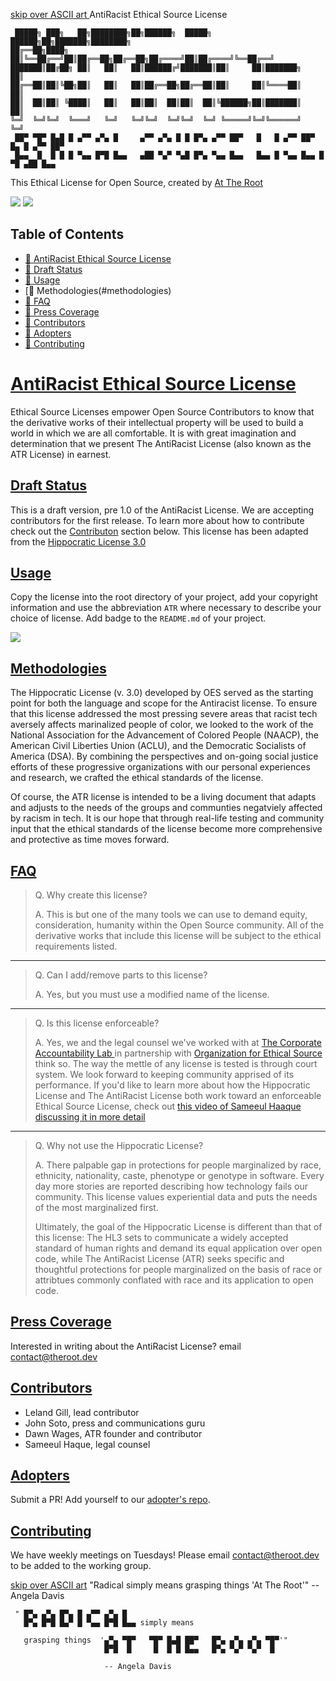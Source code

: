 <a href="#post-art-title">skip over ASCII art </a> AntiRacist Ethical Source License
```
 █████╗ ███╗   ██╗████████╗██╗██████╗  █████╗  ██████╗██╗███████╗████████╗
██╔══██╗████╗  ██║╚══██╔══╝██║██╔══██╗██╔══██╗██╔════╝██║██╔════╝╚══██╔══╝
███████║██╔██╗ ██║   ██║   ██║██████╔╝███████║██║     ██║███████╗   ██║   
██╔══██║██║╚██╗██║   ██║   ██║██╔══██╗██╔══██║██║     ██║╚════██║   ██║   
██║  ██║██║ ╚████║   ██║   ██║██║  ██║██║  ██║╚██████╗██║███████║   ██║   
╚═╝  ╚═╝╚═╝  ╚═══╝   ╚═╝   ╚═╝╚═╝  ╚═╝╚═╝  ╚═╝ ╚═════╝╚═╝╚══════╝   ╚═╝   
 ██▀ ▀█▀ █▄█ █ ▄▀▀ ▄▀▄ █     ▄▀▀ ▄▀▄ █ █ █▀▄ ▄▀▀ ██▀   █   █ ▄▀▀ ██▀ █▄ █ ▄▀▀ ██▀
 █▄▄  █  █ █ █ ▀▄▄ █▀█ █▄▄   ▄██ ▀▄▀ ▀▄█ █▀▄ ▀▄▄ █▄▄   █▄▄ █ ▀▄▄ █▄▄ █ ▀█ ▄██ █▄▄
```
<a name="post-art-title"></a>
This Ethical License for Open Source, created by [At The Root](https://attheroot.dev/about)


<img src="https://img.shields.io/badge/license-ATR-yellow">
<a href="https://opencollective.com/at-the-root"><img src="https://img.shields.io/opencollective/all/at-the-root"></a>

## Table of Contents

- [🔗 AntiRacist Ethical Source License](#top)  
- [🔗 Draft Status](#draft) 
- [🔗 Usage](#usage)
- [🔗 Methodologies(#methodologies)
- [🔗 FAQ](#faq)
- [🔗 Press Coverage](#press)
- [🔗 Contributors](#contributors)
- [🔗 Adopters](#adopters)
- [🔗 Contributing](#contributing)


# [AntiRacist Ethical Source License](top)  

Ethical Source Licenses empower Open Source Contributors to know that the derivative works of their intellectual property will be used to build a world in which we are all comfortable. It is with great imagination and determination that we present The AntiRacist License (also known as the ATR License) in earnest. 

## [Draft Status](draft)

This is a draft version, pre 1.0 of the AntiRacist License. We are accepting contributors for the first release. To learn more about how to contribute check out the <a href="#">Contributon</a> section below. This license has been adapted from the [Hippocratic License 3.0](https://firstdonoharm.dev)

##  [Usage](usage) 

Copy the license into the root directory of your project, add your copyright information and use the abbreviation `ATR` where necessary to describe your choice of license. Add badge to the `README.md` of your project.

<img src="https://img.shields.io/badge/license-ATR-yellow">

## [Methodologies](methodologies)

The Hippocratic License (v. 3.0) developed by OES served as the starting point for both the language and scope for the Antiracist license. To ensure that this license addressed the most pressing severe areas that racist tech aversely affects marinalized people of color, we looked to the work of the National Association for the Advancement of Colored People (NAACP), the American Civil Liberties Union (ACLU), and the Democratic Socialists of America (DSA). By combining the perspectives and on-going social justice efforts of these progressive organizations with our personal experiences and research, we crafted the ethical standards of the license. 

Of course, the ATR license is intended to be a living document that adapts and adjusts to the needs of the groups and communties negatviely affected by racism in tech. It is our hope that through real-life testing and community input that the ethical standards of the license become more comprehensive and protective as time moves forward.  

## [FAQ](faq) 

> Q. Why create this license?
> 
> A. This is but one of the many tools we can use to demand equity, consideration, humanity within the Open Source community. All of the derivative works that include this license will be subject to the ethical requirements listed.
----
> Q. Can I add/remove parts to this license?
> 
> A. Yes, but you must use a modified name of the license. 
-----
> Q. Is this license enforceable? 
>
> A. Yes, we and the legal counsel we've worked with at <a href="#">The Corporate Accountability Lab </a> in partnership with <a href="#"> Organization for Ethical Source </a> think so. The way the mettle of any license is tested is through court system. We look forward to keeping community apprised of its performance. If you'd like to learn more about how the Hippocratic License and The AntiRacist License both work toward an enforceable Ethical Source License, check out <a href="#">this video of Sameeul Haaque discussing it in more detail</a> 
----
> Q. Why not use the Hippocratic License?
>
> A. There palpable gap in protections for people marginalized by race, ethnicity, nationality, caste, phenotype or genotype in software. Every day more stories are reported describing how technology fails our community. This license values experiential data and puts the needs of the most marginalized first. 
>
> Ultimately, the goal of the Hippocratic License is different than that of this license: The HL3 sets to communicate a widely accepted standard of human rights and demand its equal application over open code, while The AntiRacist License (ATR) seeks specific and thoughtful protections for people marginalized on the basis of race or attribtues commonly conflated with race and its application to open code.

## [Press Coverage](press) 

Interested in writing about the AntiRacist License? email <a href="mailto:contact@theroot.dev">contact@theroot.dev</a>

## [Contributors](contributors) 
- Leland Gill, lead contributor
- John Soto, press and communications guru 
- Dawn Wages, ATR founder and contributor 
- Sameeul Haque, legal counsel

## [Adopters](adopters)

Submit a PR! Add yourself to our [adopter's repo](#).

## [Contributing](contributing)

We have weekly meetings on Tuesdays! Please email <a href="mailto:contact@theroot.dev">contact@theroot.dev</a> to be added to the working group.

<a href="#post-art-quote">skip over ASCII art</a>  "Radical simply means grasping things 'At The Root'" -- Angela Davis

```
 " █▀▄ ▄▀▄ █▀▄ █ ▄▀▀ ▄▀▄ █  
   █▀▄ █▀█ █▄▀ █ ▀▄▄ █▀█ █▄▄ simply means

   grasping things  '▄▀▄ ▀█▀   ▀█▀ █▄█ ██▀   █▀▄ ▄▀▄ ▄▀▄ ▀█▀'"
                     █▀█  █     █  █ █ █▄▄   █▀▄ ▀▄▀ ▀▄▀  █ 

                     -- Angela Davis
```
<a name="post-art-quote"></a>
